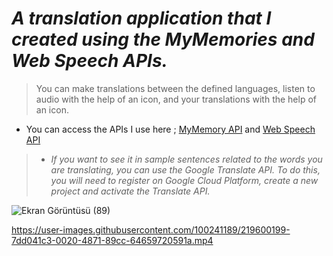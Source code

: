 # *A translation application that I created using the MyMemories and Web Speech APIs.*
> You can make translations between the defined languages, listen to audio with the help of an icon, and your translations with the help of an icon.
- You can access the APIs I use here ; [MyMemory API](https://mymemory.translated.net/doc/spec.php) and [Web Speech API](https://developer.mozilla.org/en-US/docs/Web/API/SpeechSynthesisUtterance)

> - *If you want to see it in sample sentences related to the words you are translating, you can use the Google Translate API. To do this, you will need to register on Google Cloud Platform, create a new project and activate the Translate API.*

![Ekran Görüntüsü (89)](https://user-images.githubusercontent.com/100241189/219600165-c0f43c81-d285-4fe1-8b75-e301eca99c68.png)



https://user-images.githubusercontent.com/100241189/219600199-7dd041c3-0020-4871-89cc-64659720591a.mp4

